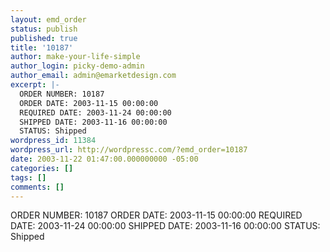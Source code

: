 ```yaml
---
layout: emd_order
status: publish
published: true
title: '10187'
author: make-your-life-simple
author_login: picky-demo-admin
author_email: admin@emarketdesign.com
excerpt: |-
  ORDER NUMBER: 10187
  ORDER DATE: 2003-11-15 00:00:00
  REQUIRED DATE: 2003-11-24 00:00:00
  SHIPPED DATE: 2003-11-16 00:00:00
  STATUS: Shipped
wordpress_id: 11384
wordpress_url: http://wordpressc.com/?emd_order=10187
date: 2003-11-22 01:47:00.000000000 -05:00
categories: []
tags: []
comments: []
---
```

ORDER NUMBER: 10187
ORDER DATE: 2003-11-15 00:00:00
REQUIRED DATE: 2003-11-24 00:00:00
SHIPPED DATE: 2003-11-16 00:00:00
STATUS: Shipped
